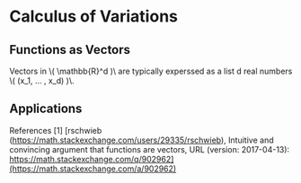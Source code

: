 # Calculus of Variations

## Functions as Vectors

Vectors in \\( \mathbb{R}^d )\\ are typically experssed as a list d real numbers \\( (x_1, ... , x_d) )\\.

## Applications


References
[1] [rschwieb (https://math.stackexchange.com/users/29335/rschwieb), Intuitive and convincing argument that functions are vectors, URL (version: 2017-04-13): https://math.stackexchange.com/q/902962](https://math.stackexchange.com/a/902962)
